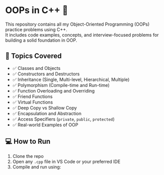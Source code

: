 # OOPs in C++ 🚀

This repository contains all my Object-Oriented Programming (OOPs) practice problems using C++.  
It includes code examples, concepts, and interview-focused problems for building a solid foundation in OOP.



## 🧠 Topics Covered

- ✅ Classes and Objects
- ✅ Constructors and Destructors
- ✅ Inheritance (Single, Multi-level, Hierarchical, Multiple)
- ✅ Polymorphism (Compile-time and Run-time)
- ✅ Function Overloading and Overriding
- ✅ Friend Functions
- ✅ Virtual Functions
- ✅ Deep Copy vs Shallow Copy
- ✅ Encapsulation and Abstraction
- ✅ Access Specifiers (`private`, `public`, `protected`)
- ✅ Real-world Examples of OOP 



## 💻 How to Run

1. Clone the repo
2. Open any `.cpp` file in VS Code or your preferred IDE
3. Compile and run using:


